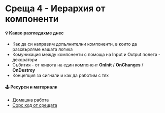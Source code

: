 # Среща 4 - Иерархия от компоненти
 
#### 💡 Какво разгледахме днес
- Как да си направим допълнителни компоненти, в които да разхвърляме нашата логика
- Комуникация между компоненти с помоща на Input и Output полета - декоратори
- Събития - от живота на един компонент **OnInit** / **OnChanges** / **OnDestroy**
- Концепция за сигнали и как да работим с тях

#### 🕹️ Ресурси и материали
- [Домашна работа](./hw)
- [Сорс код от срещата](./source/)
